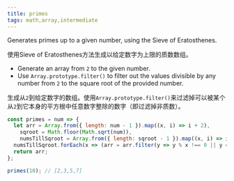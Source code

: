 ```yaml
---
title: primes
tags: math,array,intermediate
---
```


Generates primes up to a given number, using the Sieve of Eratosthenes.

使用Sieve of Eratosthenes方法生成以给定数字为上限的质数数组。

- Generate an array from `2` to the given number.
- Use `Array.prototype.filter()` to filter out the values divisible by any number from `2` to the square root of the provided number.

生成从`2`到给定数字的数组。使用`Array.prototype.filter()`来过滤掉可以被某个从`2`到它本身的平方根中任意数字整除的数字（即过滤掉非质数）。

```js
const primes = num => {
  let arr = Array.from({ length: num - 1 }).map((x, i) => i + 2),
    sqroot = Math.floor(Math.sqrt(num)),
    numsTillSqroot = Array.from({ length: sqroot - 1 }).map((x, i) => i + 2);
  numsTillSqroot.forEach(x => (arr = arr.filter(y => y % x !== 0 || y === x)));
  return arr;
};
```

```js
primes(10); // [2,3,5,7]
```
